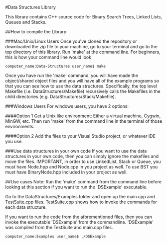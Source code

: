 #Data Structures Library

This library contains C++ source code for Binary Search Trees, Linked Lists,
Queues and Stacks. 

##How to compile the Library

###Mac/Unix/Linux Users
Once you've cloned the repository or downloaded the zip file to your machine,
go to your terminal and go to the top directory of this library. Run 'make' at the
command line. For beginners, this is how your command line would look

	computer_name:Data-Structures user_name$ make

Once you have run the 'make' command, you will have made the object/shared object files
and you will have all of the example programs so that you can see how to use the
data structures.  Specifically, the top level Makefile (i.e. DataStructures/Makefile)
recursively calls the Makefiles in the child directories (e.g. DataStructures/Stack/Makefile).

###Windows Users
For windows users, you have 2 options:

####Option 1
Get a Unix like environment: Either a virtual machine, Cygwin, MinGW, etc.
Then run 'make' from the command line in the terminal of those environments.

####Option 2
Add the files to your Visual Studio project, or whatever IDE you use.

###Use data structures in your own code
If you want to use the data structures in your own code, then you can simply ignore the 
makefiles and move the files.  IMPORTANT, in order to use LinkedList, Stack or Queue,
you must have Node.hpp and Node.cpp in you project as well.  To use BST you must have 
BinaryNode.hpp included in your project as well.

##Use cases
Note: Run the 'make' command from the command line before looking at this section if you want
to run the 'DSExample' executable.

Go to the DataStructures/Examples folder and open up the main.cpp and TestSuite.cpp files.
TestSuite.cpp shows how to invoke the commands for each data structure.

If you want to run the code from the aforementioned files, then you can invoke the executable
'DSExample' from the commandline.  'DSExample' was compiled from the TestSuite and main.cpp files.

	computer_name:Examples user_name$ ./DSExample


